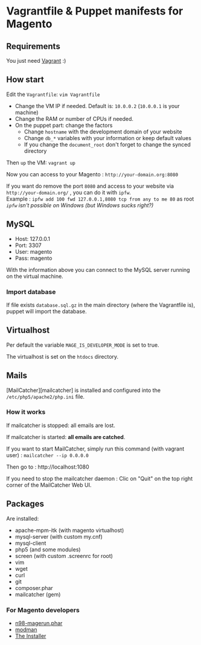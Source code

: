 # Vagrantfile & Puppet manifests for Magento

## Requirements

You just need [Vagrant][vagrant] :)

## How start

Edit the `Vagrantfile`: `vim Vagrantfile`

*   Change the VM IP if needed. Default is: `10.0.0.2` (`10.0.0.1` is your machine)
*   Change the RAM or number of CPUs if needed.
*   On the puppet part: change the factors
    *   Change `hostname` with the development domain of your website
    *   Change `db_*` variables with your information or keep default values
    *   If you change the `document_root` don't forget to change the synced directory

Then `up` the VM: `vagrant up`

Now you can access to your Magento : `http://your-domain.org:8080`

If you want do remove the port `8080` and access to your website via `http://your-domain.org/` , you can do it with `ipfw`.  
Example : `ipfw add 100 fwd 127.0.0.1,8080 tcp from any to me 80` as root  
*`ipfw` isn't possible on Windows (but Windows sucks right?)*

## MySQL

* Host: 127.0.0.1
* Port: 3307
* User: magento
* Pass: magento

With the information above you can connect to the MySQL server running on the virtual machine.

### Import database

If file exists `database.sql.gz` in the main directory (where the Vagrantfile is), puppet will import the database.

## Virtualhost

Per default the variable `MAGE_IS_DEVELOPER_MODE` is set to true.

The virtualhost is set on the `htdocs` directory.

## Mails

[MailCatcher][mailcatcher] is installed and configured into the `/etc/php5/apache2/php.ini` file.

### How it works

If mailcatcher is stopped: all emails are lost.

If mailcatcher is started: **all emails are catched**.

If you want to start MailCatcher, simply run this command (with vagrant user) : `mailcatcher --ip 0.0.0.0`

Then go to : http://localhost:1080

If you need to stop the mailcatcher daemon : Clic on "Quit" on the top right corner of the MailCatcher Web UI.

## Packages

Are installed:

* apache-mpm-itk (with magento virtualhost)
* mysql-server (with custom my.cnf)
* mysql-client
* php5 (and some modules)
* screen (with custom .screenrc for root)
* vim
* wget
* curl
* git
* composer.phar
* mailcatcher (gem)

### For Magento developers

* [n98-magerun.phar][magerun]
* [modman][modman]
* [The Installer][installer]


[vagrant]: http://vagrantup.com
[installer]: https://github.com/jacquesbh/Installer#readme
[modman]: https://github.com/colinmollenhour/modman
[magerun]: https://github.com/netz98/n98-magerun
